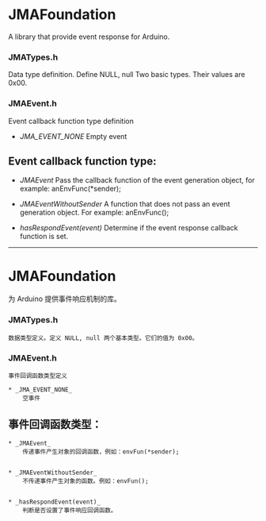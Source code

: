 # JMAFoundation
A library that provide event response for Arduino.

### JMATypes.h
Data type definition. Define NULL, null Two basic types. Their values are 0x00.

### JMAEvent.h
Event callback function type definition

* _JMA_EVENT_NONE_
Empty event


## Event callback function type:

* _JMAEvent_
Pass the callback function of the event generation object, for example: anEnvFunc(*sender);


* _JMAEventWithoutSender_
A function that does not pass an event generation object. For example: anEnvFunc();


* _hasRespondEvent(event)_
Determine if the event response callback function is set.


-----------------------------------------------------------------------

# JMAFoundation

为 Arduino 提供事件响应机制的库。



### JMATypes.h
	数据类型定义。定义 NULL, null 两个基本类型。它们的值为 0x00。

### JMAEvent.h
	事件回调函数类型定义

	* _JMA_EVENT_NONE_
		空事件


## 事件回调函数类型：

	* _JMAEvent_
		传递事件产生对象的回调函数，例如：envFun(*sender);
	

	* _JMAEventWithoutSender_
		不传递事件产生对象的函数。例如：envFun();


	* _hasRespondEvent(event)_
		判断是否设置了事件响应回调函数。
	

